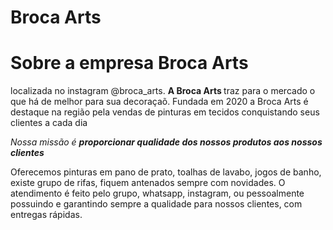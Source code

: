 # Broca Arts 
<h1>Sobre a empresa Broca Arts </h1>
<p> localizada no instagram @broca_arts. <strong> A Broca Arts </strong> traz para o mercado o que há de melhor para sua decoraçaõ. Fundada em 2020 a Broca Arts é destaque na região pela vendas de pinturas em tecidos conquistando seus clientes a cada dia </p>
<p> <em> Nossa missão é <strong> proporcionar qualidade dos nossos produtos aos nossos clientes </strong> </em></p>
<p> Oferecemos pinturas em pano de prato, toalhas de lavabo, jogos de banho, existe grupo de rifas, fiquem antenados sempre com novidades. O atendimento é feito pelo grupo, whatsapp, instagram, ou pessoalmente possuindo e garantindo sempre a qualidade para nossos clientes, com entregas rápidas. </p>
